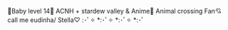 🌙Baby level 14🌱
ACNH + stardew valley & Anime🌸
Animal crossing Fan💘
call me eudinha/ Stella♡
:･ﾟ✧ *:･ﾟ✧ *:･ﾟ✧ *:･ﾟ
